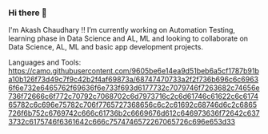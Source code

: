 ### Hi there 👋

<!--
**akash151295/akash151295** is a ✨ _special_ ✨ repository because its `README.md` (this file) appears on your GitHub profile.

Here are some ideas to get you started:

- 🔭 I’m currently working on ...
- 🌱 I’m currently learning ...
- 👯 I’m looking to collaborate on ...
- 🤔 I’m looking for help with ...
- 💬 Ask me about ...
- 📫 How to reach me: ...
- 😄 Pronouns: ...
- ⚡ Fun fact: ...
-->

I'm Akash Chaudhary !!
I’m currently working on Automation Testing, learning phase in Data Science and AL, ML and looking to collaborate on Data Science, AL, ML and basic app development projects.

Languages and Tools:
https://camo.githubusercontent.com/9605be6e14ea9d51beb6a5cf1787b91ba10b126f73d49c7f9c42b2f4af69873a/68747470733a2f2f736b696c6c69636f6e732e6465762f69636f6e733f693d6177732c7079746f7263682c74656e736f72666c6f772c70792c7068702c6d7973716c2c6d61746c61622c6c617465782c6c696e75782c706f7765727368656c6c2c61692c68746d6c2c6865726f6b752c6769742c666c61736b2c6669676d612c646973636f72642c6373732c6175746f6361642c666c7574746572267065726c696e653d33

